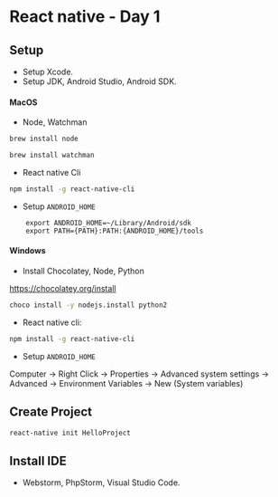 # React native - Day 1

## Setup

 - Setup Xcode.
 - Setup JDK, Android Studio, Android SDK.


#### MacOS

 - Node, Watchman

```sh 
brew install node
```
```sh 
brew install watchman
```

 - React native Cli

```sh
npm install -g react-native-cli
```

 - Setup `ANDROID_HOME`

```
	export ANDROID_HOME=~/Library/Android/sdk
	export PATH={PATH}:PATH:{ANDROID_HOME}/tools
```

#### Windows

 - Install Chocolatey, Node, Python

 https://chocolatey.org/install

```sh
choco install -y nodejs.install python2
```

 - React native cli:

```sh
npm install -g react-native-cli
```

 - Setup `ANDROID_HOME`

 Computer → Right Click → Properties → Advanced system settings → Advanced → Environment Variables → New (System variables)

## Create Project

```sh
react-native init HelloProject
```

## Install IDE

 - Webstorm, PhpStorm, Visual Studio Code.

